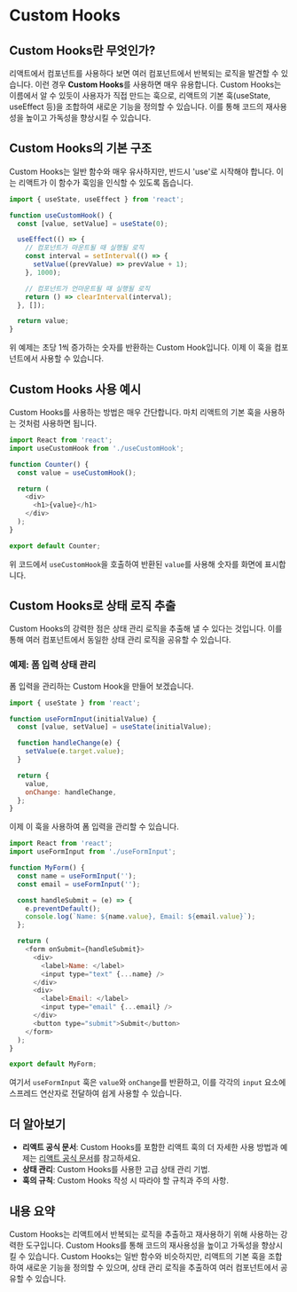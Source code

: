 # Custom Hooks


## Custom Hooks란 무엇인가?

리액트에서 컴포넌트를 사용하다 보면 여러 컴포넌트에서 반복되는 로직을 발견할 수 있습니다. 이런 경우 **Custom Hooks**를 사용하면 매우 유용합니다. Custom Hooks는 이름에서 알 수 있듯이 사용자가 직접 만드는 훅으로, 리액트의 기본 훅(useState, useEffect 등)을 조합하여 새로운 기능을 정의할 수 있습니다. 이를 통해 코드의 재사용성을 높이고 가독성을 향상시킬 수 있습니다.

## Custom Hooks의 기본 구조

Custom Hooks는 일반 함수와 매우 유사하지만, 반드시 'use'로 시작해야 합니다. 이는 리액트가 이 함수가 훅임을 인식할 수 있도록 돕습니다.

```javascript
import { useState, useEffect } from 'react';

function useCustomHook() {
  const [value, setValue] = useState(0);

  useEffect(() => {
    // 컴포넌트가 마운트될 때 실행될 로직
    const interval = setInterval(() => {
      setValue((prevValue) => prevValue + 1);
    }, 1000);

    // 컴포넌트가 언마운트될 때 실행될 로직
    return () => clearInterval(interval);
  }, []);

  return value;
}
```

위 예제는 초당 1씩 증가하는 숫자를 반환하는 Custom Hook입니다. 이제 이 훅을 컴포넌트에서 사용할 수 있습니다.

## Custom Hooks 사용 예시

Custom Hooks를 사용하는 방법은 매우 간단합니다. 마치 리액트의 기본 훅을 사용하는 것처럼 사용하면 됩니다.

```javascript
import React from 'react';
import useCustomHook from './useCustomHook';

function Counter() {
  const value = useCustomHook();

  return (
    <div>
      <h1>{value}</h1>
    </div>
  );
}

export default Counter;
```

위 코드에서 `useCustomHook`을 호출하여 반환된 `value`를 사용해 숫자를 화면에 표시합니다.

## Custom Hooks로 상태 로직 추출

Custom Hooks의 강력한 점은 상태 관리 로직을 추출해 낼 수 있다는 것입니다. 이를 통해 여러 컴포넌트에서 동일한 상태 관리 로직을 공유할 수 있습니다.

### 예제: 폼 입력 상태 관리

폼 입력을 관리하는 Custom Hook을 만들어 보겠습니다.

```javascript
import { useState } from 'react';

function useFormInput(initialValue) {
  const [value, setValue] = useState(initialValue);

  function handleChange(e) {
    setValue(e.target.value);
  }

  return {
    value,
    onChange: handleChange,
  };
}
```

이제 이 훅을 사용하여 폼 입력을 관리할 수 있습니다.

```javascript
import React from 'react';
import useFormInput from './useFormInput';

function MyForm() {
  const name = useFormInput('');
  const email = useFormInput('');

  const handleSubmit = (e) => {
    e.preventDefault();
    console.log(`Name: ${name.value}, Email: ${email.value}`);
  };

  return (
    <form onSubmit={handleSubmit}>
      <div>
        <label>Name: </label>
        <input type="text" {...name} />
      </div>
      <div>
        <label>Email: </label>
        <input type="email" {...email} />
      </div>
      <button type="submit">Submit</button>
    </form>
  );
}

export default MyForm;
```

여기서 `useFormInput` 훅은 `value`와 `onChange`를 반환하고, 이를 각각의 `input` 요소에 스프레드 연산자로 전달하여 쉽게 사용할 수 있습니다.

## 더 알아보기

- **리액트 공식 문서**: Custom Hooks를 포함한 리액트 훅의 더 자세한 사용 방법과 예제는 [리액트 공식 문서](https://react.dev)를 참고하세요.
- **상태 관리**: Custom Hooks를 사용한 고급 상태 관리 기법.
- **훅의 규칙**: Custom Hooks 작성 시 따라야 할 규칙과 주의 사항.

## 내용 요약

Custom Hooks는 리액트에서 반복되는 로직을 추출하고 재사용하기 위해 사용하는 강력한 도구입니다. Custom Hooks를 통해 코드의 재사용성을 높이고 가독성을 향상시킬 수 있습니다. Custom Hooks는 일반 함수와 비슷하지만, 리액트의 기본 훅을 조합하여 새로운 기능을 정의할 수 있으며, 상태 관리 로직을 추출하여 여러 컴포넌트에서 공유할 수 있습니다.